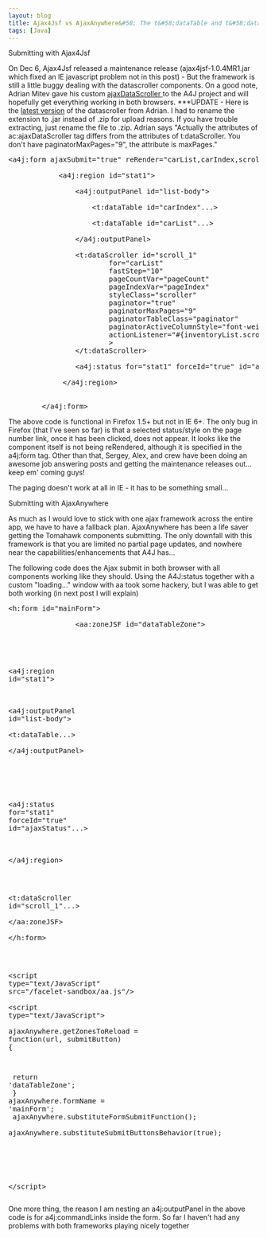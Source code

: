 ```yaml
---
layout: blog
title: Ajax4Jsf vs AjaxAnywhere&#58; The t&#58;dataTable and t&#58;dataScroller
tags: [Java]
---
```



<p class="pTitle">Submitting with Ajax4Jsf</p>

<p>On Dec 6, Ajax4Jsf released a maintenance release (ajax4jsf-1.0.4MR1.jar which fixed an IE javascript problem not in this post) - But the framework is still a little buggy dealing with the datascroller components. On a good note, Adrian Mitev gave his custom <a href="https://ajax4jsf.dev.java.net/servlets/ProjectDocumentList?folderID=6510&expandFolder=6510&folderID=5320">ajaxDataScroller </a> to the A4J project and will hopefully get everything working in both browsers. ***UPDATE - Here is the <a href="http://www.jroller.comsrc="http://www.wesleyhales.com/jroller/resource/datascroller.jar">latest version</a> of the datascroller from Adrian. I had to rename the extension to .jar instead of .zip for upload reasons. If you have trouble extracting, just rename the file to .zip. Adrian says <quote>"Actually the attributes of ac:ajaxDataScroller tag differs from the attributes of t:dataScroller. You don't have paginatorMaxPages="9", the attribute is maxPages."</quote></p> 
<pre>
<span class="s1">&lt;</span><span class="s5">a4j:form </span><span class="s2">ajaxSubmit=</span><span class="s4">"true" </span><span class="s2">reRender=</span><span class="s4">"carList,carIndex,scroll_1"</span><span class="s1">&gt;</span><span class="s3"> 
</span></a><a name="l41"> 
</a><a name="l42">            <span class="s1">&lt;</span><span class="s5">a4j:region </span><span class="s2">id=</span><span class="s4">"stat1"</span><span class="s1">&gt;</span><span class="s3"> 
</span></a><a name="l43"> 
</a><a name="l44">                <span class="s1">&lt;</span><span class="s5">a4j:outputPanel </span><span class="s2">id=</span><span class="s4">"list-body"</span><span class="s1">&gt;</span><span class="s3"> 
</span></a><a name="l45"> 
</a><a name="l46">                    <span class="s1">&lt;</span><span class="s5">t:dataTable </span><span class="s2">id=</span><span class="s4">"carIndex"</span><span class="s10">...&gt;</span><span class="s3"> 
</span></a><a name="l47"> 
</a><a name="l48">                    <span class="s1">&lt;</span><span class="s5">t:dataTable </span><span class="s2">id=</span><span class="s4">"carList"</span><span class="s10">...&gt;</span><span class="s3"> 
</span></a><a name="l49"> 
</a><a name="l50">                <span class="s1">&lt;/</span><span class="s5">a4j:outputPanel</span><span class="s1">&gt;</span><span class="s3"> 
</span></a><a name="l51"> 
</a><a name="l52">                <span class="s1">&lt;</span><span class="s5">t:dataScroller </span><span class="s2">id=</span><span class="s4">"scroll_1"</span><span class="s1"> 
</span></a><a name="l53">                        <span class="s2">for=</span><span class="s4">"carList"</span><span class="s1"> 
</span></a><a name="l54">                        <span class="s2">fastStep=</span><span class="s4">"10"</span><span class="s1"> 
</span></a><a name="l55">                        <span class="s2">pageCountVar=</span><span class="s4">"pageCount"</span><span class="s1"> 
</span></a><a name="l56">                        <span class="s2">pageIndexVar=</span><span class="s4">"pageIndex"</span><span class="s1"> 
</span></a><a name="l57">                        <span class="s2">styleClass=</span><span class="s4">"scroller"</span><span class="s1"> 
</span></a><a name="l58">                        <span class="s2">paginator=</span><span class="s4">"true"</span><span class="s1"> 
</span></a><a name="l59">                        <span class="s2">paginatorMaxPages=</span><span class="s4">"9"</span><span class="s1"> 
</span></a><a name="l60">                        <span class="s2">paginatorTableClass=</span><span class="s4">"paginator"</span><span class="s1"> 
</span></a><a name="l61">                        <span class="s2">paginatorActiveColumnStyle=</span><span class="s4">"font-weight:bold;"</span><span class="s1"> 
</span></a><a name="l62">                        <span class="s2">actionListener=</span><span class="s4">"&#35;{inventoryList.scrollerAction}"</span><span class="s1"> 
</span></a><a name="l63">                        &gt;<span class="s3"> 
</span></a><a name="l64">                <span class="s1">&lt;/</span><span class="s5">t:dataScroller</span><span class="s1">&gt;</span><span class="s3"> 
</span></a><a name="l65"> 
</a><a name="l66">                <span class="s1">&lt;</span><span class="s5">a4j:status </span><span class="s2">for=</span><span class="s4">"stat1" </span><span class="s2">forceId=</span><span class="s4">"true" </span><span class="s2">id=</span><span class="s4">"ajaxStatus"</span><span class="s10">...&gt;</span><span class="s3"> 
</span></a><a name="l67"> 
</a><a name="l68">             <span class="s1">&lt;/</span><span class="s5">a4j:region</span><span class="s1">&gt;</span><span class="s3"> 
</span></a><a name="l69"> 
</a><a name="l70"> 
</a><a name="l71">        <span class="s1">&lt;/</span><span class="s5">a4j:form</span><span class="s1">&gt;</span><span class="s3"> </a>
</pre>

<p>The above code is functional in Firefox 1.5+ but not in IE 6+. The only bug in Firefox (that I've seen so far) is that a selected status/style on the page number link, once it has been clicked, does not appear. It looks like the component itself is not being reRendered, although it is specified in the a4j:form tag. Other than that, Sergey, Alex, and crew have been doing an awesome job answering posts and getting the maintenance releases out... keep em' coming guys!</p> 

<p>The paging doesn't work at all in IE - it has to be something small...</p>

<p class="pTitle">Submitting with AjaxAnywhere</p>

<p>
As much as I would love to stick with one ajax framework across the entire app, we have to have a fallback plan. AjaxAnywhere has been a life saver getting the Tomahawk components submitting. The only downfall with this framework is that you are limited no partial page updates, and nowhere near the capabilities/enhancements that A4J has...
</p>
<p>
The following code does the Ajax submit in both browser with all components working like they should. Using the A4J:status together with a custom "loading..." window with aa took some hackery, but I was able to get both working (in next post I will explain) 
</p>
<pre>
<span class="s1">&lt;</span><span class="s5">h:form </span><span class="s2">id=</span><span class="s4">"mainForm"</span><span class="s1">&gt;</span><span class="s3"> 
</span></a><a name="l42"> 
</a><a name="l43">                <span class="s1">&lt;</span><span class="s5">aa:zoneJSF </span><span class="s2">id=</span><span class="s4">"dataTableZone"</span><span class="s1">&gt;</span><span class="s3"> 

</span></a><a name="l44">                         
</a><a name="l45">                <span class="s1">&lt;</span><span class="s5">a4j:region </span><span class="s2">id=</span><span class="s4">"stat1"</span><span class="s1">&gt;</span><span class="s3"> 
</span></a><a name="l46">     
</a><a name="l47">                <span class="s1">&lt;</span><span class="s5">a4j:outputPanel </span><span class="s2">id=</span><span class="s4">"list-body"</span><span class="s1">&gt;</span><span class="s3"> 
</span></a><a name="l48">                <span class="s1">&lt;</span><span class="s5">t:dataTable...</span><span class="s1">&gt;</span><span class="s3"> 
</span></a><a name="l49">                <span class="s1">&lt;/</span><span class="s5">a4j:outputPanel</span><span class="s1">&gt;</span><span class="s3"> 

</span></a><a name="l50">     
</a><a name="l51">                        <span class="s1">&lt;</span><span class="s5">a4j:status </span><span class="s2">for=</span><span class="s4">"stat1" </span><span class="s2">forceId=</span><span class="s4">"true" </span><span class="s2">id=</span><span class="s4">"ajaxStatus"</span><span class="s10">...&gt;</span><span class="s3"> 
</span></a><a name="l52">     
</a><a name="l53">                 <span class="s1">&lt;/</span><span class="s5">a4j:region</span><span class="s1">&gt;</span><span class="s3"> 
</span></a><a name="l54">     

</a><a name="l55">                <span class="s1">&lt;</span><span class="s5">t:dataScroller </span><span class="s2">id=</span><span class="s4">"scroll_1"</span><span class="s10">...&gt;</span><span class="s3"> 
</span></a><a name="l56"> 
</a><a name="l57">            <span class="s1">&lt;/</span><span class="s5">aa:zoneJSF</span><span class="s1">&gt;</span><span class="s3"> 
</span></a><a name="l58"> 
</a><a name="l59">        <span class="s1">&lt;/</span><span class="s5">h:form</span><span class="s1">&gt;</span><span class="s3"> 
</span></a><a name="l60"> 

</a><a name="l61">        <span class="s1">&lt;</span><span class="s5">script </span><span class="s2">type=</span><span class="s4">"text/JavaScript" </span><span class="s2">src=</span><span class="s4">"/facelet-sandbox/aa.js"</span><span class="s1">/&gt;</span><span class="s3"> 
</span></a><a name="l62"> 
</a><a name="l63">         <span class="s1">&lt;</span><span class="s5">script </span><span class="s2">type=</span><span class="s4">"text/JavaScript"</span><span class="s1">&gt;</span><span class="s3"> 
</span></a><a name="l64"> 
</a><a name="l65">            ajaxAnywhere.getZonesToReload = <span class="s6">function</span><span class="s3">(url, submitButton) { 

</span></a><a name="l66">                <span class="s6">return </span><span class="s9">'dataTableZone'</span><span class="s3">; 
</span></a><a name="l67">            } 
</a><a name="l68"> 
</a><a name="l69">            ajaxAnywhere.formName = <span class="s9">'mainForm'</span><span class="s3">; 
</span></a><a name="l70">            ajaxAnywhere.substituteFormSubmitFunction(); 
</a><a name="l71">            ajaxAnywhere.substituteSubmitButtonsBehavior(<span class="s6">true</span><span class="s3">); 

</span></a><a name="l72">           
</a><a name="l73">        <span class="s1">&lt;/</span><span class="s5">script</span><span class="s1">&gt;</span><span class="s3"></a> 
</pre>

<p>One more thing, the reason I am nesting an a4j:outputPanel in the above code is for a4j:commandLinks inside the form. So far I haven't had any problems with both frameworks playing nicely together</p>    

